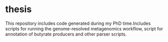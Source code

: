 # thesis
This repository includes code generated during my PhD time.Includes scripts for running the genome-resolved metagenomics workflow, script for annotation of butyrate producers and other parser scripts.
